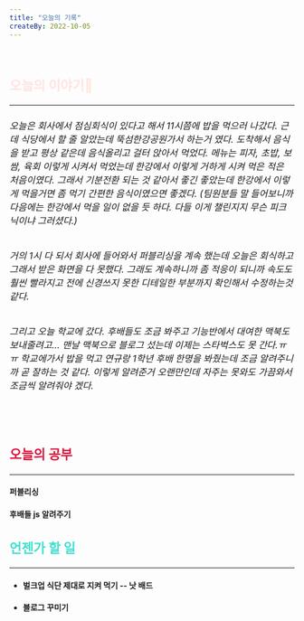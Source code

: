 ```yaml
---
title: "오늘의 기록"
createBy: 2022-10-05
---
```



<br>

<h2 style="font-size:23px; color:#ffe4e1">오늘의 이야기🧧</h2>

--- 

<h6 style="font-size:16.3px;">
오늘은 회사에서 점심회식이 있다고 해서 11시쯤에 밥을 먹으러 나갔다. 근데 식당에서 할 줄 알았는데 뚝섬한강공원가서 하는거 였다. 도착해서 음식을 받고 평상 같은데 음식올리고 걸터 앉아서 먹었다. 메뉴는 피자, 초밥, 보쌈, 육회 이렇게 시켜서 먹었는데 한강에서 이렇게 거하게 시켜 먹은 적은 처음이였다. 그래서 기분전환 되는 것 같아서 좋긴 좋았는데 한강에서 이렇게 먹을거면 좀 먹기 간편한 음식이였으면 좋겠다. (팀원분들 말 들어보니까 다음에는 한강에서 먹을 일이 없을 듯 하다. 다들 이게 챌린지지 무슨 피크닉이냐 그러셨다.)  
</h6>

<h6 style="font-size:16.3px;">
거의 1시 다 되서 회사에 들어와서 퍼블리싱을 계속 했는데 오늘은 회식하고 그래서 받은 화면을 다 못했다. 그래도 계속하니까 좀 적응이 되니까 속도도 훨씬 빨라지고 전에 신경쓰지 못한 디테일한 부분까지 확인해서 수정하는것 같다.  
</h6>

<h6 style="font-size:16.3px;">
그리고 오늘 학교에 갔다. 후배들도 조금 봐주고 기능반에서 대여한 맥북도 보내줄려고... 맨날 맥북으로 블로그 섰는데 이제는 스타벅스도 못 간다.ㅠㅠ  학교에가서 밥을 먹고 연규랑 1학년 후배 한명을 봐줬는데 조금 알려주니까 곧 잘하는 것 같다. 이렇게 알려준거 오랜만인데 자주는 못와도 가끔와서 조금씩 알려줘야 겠다.
</h6>
</h6>
<br>
<h6 style="font-size:16.3px;">
 
</h6>

<h2 style="font-size:23px; color:#dc143c">오늘의 공부</h2>

---

#### 퍼블리싱
#### 후배들 js 알려주기



<h2 style="font-size:23px; color:#40e0d0">언젠가 할 일</h2>

---
- #### 벌크업 식단 제대로 지켜 먹기 -- 낫 배드
- #### 블로그 꾸미기

<Comment />